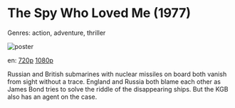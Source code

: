 # The Spy Who Loved Me (1977)

Genres: action, adventure, thriller

![poster](http://image.tmdb.org/t/p/w500/wCtVIs48jA82f66w2OOq36FmFFY.jpg)

en:
  [720p](magnet:?xt=urn:btih:B0BFC839751D90D7D95302683CF8382879D3D911&tr=udp://glotorrents.pw:6969/announce&tr=udp://tracker.opentrackr.org:1337/announce&tr=udp://torrent.gresille.org:80/announce&tr=udp://tracker.openbittorrent.com:80&tr=udp://tracker.coppersurfer.tk:6969&tr=udp://tracker.leechers-paradise.org:6969&tr=udp://p4p.arenabg.ch:1337&tr=udp://tracker.internetwarriors.net:1337)
  [1080p](magnet:?xt=urn:btih:C9B83CADF5187C313F259036C40A4195D7D057E8&tr=udp://glotorrents.pw:6969/announce&tr=udp://tracker.opentrackr.org:1337/announce&tr=udp://torrent.gresille.org:80/announce&tr=udp://tracker.openbittorrent.com:80&tr=udp://tracker.coppersurfer.tk:6969&tr=udp://tracker.leechers-paradise.org:6969&tr=udp://p4p.arenabg.ch:1337&tr=udp://tracker.internetwarriors.net:1337)
  


Russian and British submarines with nuclear missiles on board both vanish from sight without a trace. England and Russia both blame each other as James Bond tries to solve the riddle of the disappearing ships. But the KGB also has an agent on the case.